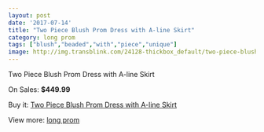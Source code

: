 ```yaml
---
layout: post
date: '2017-07-14'
title: "Two Piece Blush Prom Dress with A-line Skirt"
category: long prom
tags: ["blush","beaded","with","piece","unique"]
image: http://img.transblink.com/24128-thickbox_default/two-piece-blush-prom-dress-with-a-line-skirt.jpg
---
```

Two Piece Blush Prom Dress with A-line Skirt

On Sales: **$449.99**
<a href="https://www.transblink.com/en/long-prom/7645-two-piece-blush-prom-dress-with-a-line-skirt.html"><amp-img layout="responsive" width="600" height="600" src="//img.transblink.com/24128-thickbox_default/two-piece-blush-prom-dress-with-a-line-skirt.jpg" alt="Two Piece Blush Prom Dress with A-line Skirt 0" /></a>
<a href="https://www.transblink.com/en/long-prom/7645-two-piece-blush-prom-dress-with-a-line-skirt.html"><amp-img layout="responsive" width="600" height="600" src="//img.transblink.com/24131-thickbox_default/two-piece-blush-prom-dress-with-a-line-skirt.jpg" alt="Two Piece Blush Prom Dress with A-line Skirt 1" /></a>
<a href="https://www.transblink.com/en/long-prom/7645-two-piece-blush-prom-dress-with-a-line-skirt.html"><amp-img layout="responsive" width="600" height="600" src="//img.transblink.com/24130-thickbox_default/two-piece-blush-prom-dress-with-a-line-skirt.jpg" alt="Two Piece Blush Prom Dress with A-line Skirt 2" /></a>
<a href="https://www.transblink.com/en/long-prom/7645-two-piece-blush-prom-dress-with-a-line-skirt.html"><amp-img layout="responsive" width="600" height="600" src="//img.transblink.com/24129-thickbox_default/two-piece-blush-prom-dress-with-a-line-skirt.jpg" alt="Two Piece Blush Prom Dress with A-line Skirt 3" /></a>

Buy it: [Two Piece Blush Prom Dress with A-line Skirt](https://www.transblink.com/en/long-prom/7645-two-piece-blush-prom-dress-with-a-line-skirt.html "Two Piece Blush Prom Dress with A-line Skirt")

View more: [long prom](https://www.transblink.com/en/58-long-prom "long prom")
